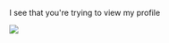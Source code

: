 
<!--
**vedant3436/vedant3436** is a ✨ _special_ ✨ repository because its `README.md` (this file) appears on your GitHub profile.

Here are some ideas to get you started:

- 🔭 I’m currently working on ...
- 🌱 I’m currently learning ...
- 👯 I’m looking to collaborate on ...
- 🤔 I’m looking for help with ...
- 💬 Ask me about ...
- 📫 How to reach me: ...
- 😄 Pronouns: ...
- ⚡ Fun fact: ...
-->
I see that you're trying to view my profile

![](https://komarev.com/ghpvc/?username=vedant3436&color=blueviolet&style=for-the-badge&label=Visitors)
